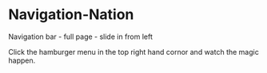 # Navigation-Nation
Navigation bar - full page - slide in from left

Click the hamburger menu in the top right hand cornor and watch the magic happen.
